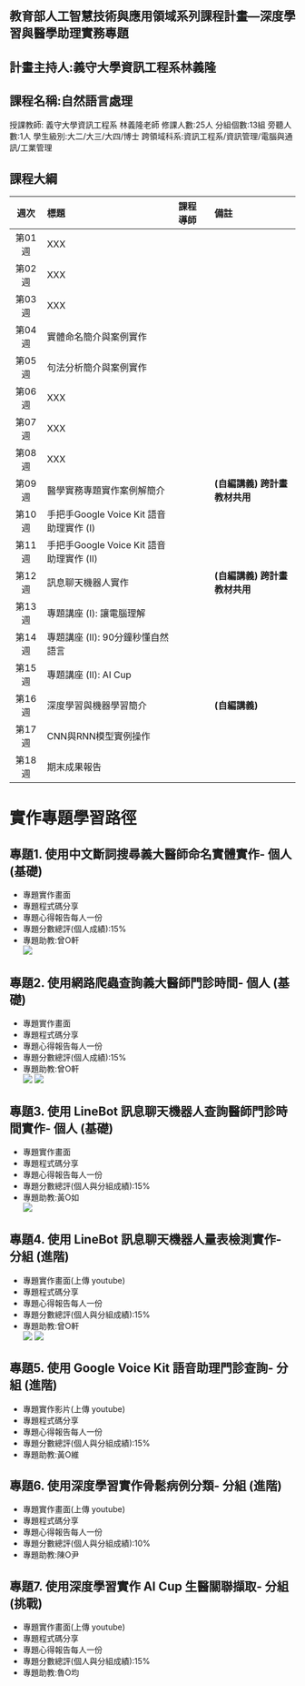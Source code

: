 教育部人工智慧技術與應用領域系列課程計畫—深度學習與醫學助理實務專題   
--
計畫主持人:義守大學資訊工程系林義隆  
--
課程名稱:自然語言處理
--
授課教師: 義守大學資訊工程系 林義隆老師
修課人數:25人
分組個數:13組
旁聽人數:1人
學生級別:大二/大三/大四/博士
跨領域科系:資訊工程系/資訊管理/電腦與通訊/工業管理

課程大綱
--  
|週次|標題|課程導師|備註|
:--:|:--|:--|:--
| 第01週 | XXX  |
| 第02週 | XXX  |
| 第03週 | XXX  |
| 第04週 | 實體命名簡介與案例實作  |
| 第05週 | 句法分析簡介與案例實作  |
| 第06週 | XXX  |
| 第07週 | XXX  |
| 第08週 | XXX  |
| 第09週 | 醫學實務專題實作案例解簡介 | |**(自編講義) 跨計畫教材共用**  
| 第10週 | 手把手Google Voice Kit 語音助理實作 (I)  |
| 第11週 | 手把手Google Voice Kit 語音助理實作 (II)  | 
| 第12週 | 訊息聊天機器人實作 | |**(自編講義) 跨計畫教材共用**  
| 第13週 | 專題講座 (I): 讓電腦理解  |
| 第14週 | 專題講座 (II): 90分鐘秒懂自然語言  |
| 第15週 | 專題講座 (II): AI Cup  |
| 第16週 | 深度學習與機器學習簡介 | |**(自編講義)**  
| 第17週 | CNN與RNN模型實例操作  |
| 第18週 | 期末成果報告  |

實作專題學習路徑
==

專題1. 使用中文斷詞搜尋義大醫師命名實體實作- 個人 (基礎)  
--
- 專題實作畫面  
- 專題程式碼分享  
- 專題心得報告每人一份  
- 專題分數總評(個人成績):15%  
- 專題助教:曾O軒  
![](https://github.com/yihlonlin/Natural-Language-Processing/blob/master/Code/Sample/Project01_sample/demo/demo01.jpg?raw=true)

專題2. 使用網路爬蟲查詢義大醫師門診時間- 個人 (基礎)  
--
- 專題實作畫面  
- 專題程式碼分享  
- 專題心得報告每人一份  
- 專題分數總評(個人成績):15%  
- 專題助教:曾O軒  
![](https://github.com/yihlonlin/Natural-Language-Processing/blob/master/Code/Sample/Project02_sample/demo/demo02-1.jpg?raw=true)
![](https://github.com/yihlonlin/Natural-Language-Processing/blob/master/Code/Sample/Project02_sample/demo/demo02-2.png?raw=true)
  
專題3.  使用 LineBot 訊息聊天機器人查詢醫師門診時間實作- 個人 (基礎)  
--
- 專題實作畫面  
- 專題程式碼分享  
- 專題心得報告每人一份  
- 專題分數總評(個人與分組成績):15%  
- 專題助教:黃O如  
![](https://github.com/yihlonlin/Natural-Language-Processing/blob/master/Code/Sample/Project03_sample/demo/demo03.gif?raw=true)

專題4. 使用 LineBot 訊息聊天機器人量表檢測實作- 分組 (進階)  
--
- 專題實作畫面(上傳 youtube)  
- 專題程式碼分享  
- 專題心得報告每人一份  
- 專題分數總評(個人與分組成績):15%  
- 專題助教:曾O軒  
![](https://github.com/yihlonlin/Natural-Language-Processing/blob/master/Code/Sample/Project04_sample/demo/demo04.gif?raw=true)
![](https://github.com/yihlonlin/Natural-Language-Processing/blob/master/Code/Sample/Project04_sample/demo/demo04-1.gif?raw=true)

專題5.  使用 Google Voice Kit 語音助理門診查詢- 分組 (進階)  
--
- 專題實作影片(上傳 youtube)  
- 專題程式碼分享  
- 專題心得報告每人一份  
- 專題分數總評(個人與分組成績):15%  
- 專題助教:黃O維  
  
    
專題6. 使用深度學習實作骨鬆病例分類- 分組 (進階)  
--
- 專題實作畫面(上傳 youtube)  
- 專題程式碼分享  
- 專題心得報告每人一份  
- 專題分數總評(個人與分組成績):10%  
- 專題助教:陳O尹
  
專題7. 使用深度學習實作 AI Cup 生醫關聯擷取- 分組 (挑戰)  
--
- 專題實作畫面(上傳 youtube)  
- 專題程式碼分享  
- 專題心得報告每人一份  
- 專題分數總評(個人與分組成績):15%
- 專題助教:魯O均  

